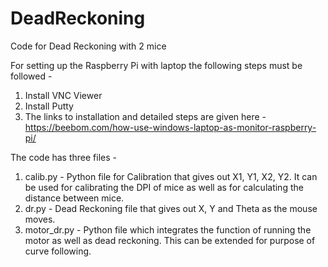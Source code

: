 # DeadReckoning
Code for Dead Reckoning with 2 mice


For setting up the Raspberry Pi with laptop the following steps must be followed - 
1) Install VNC Viewer
2) Install Putty
3) The links to installation and detailed steps are given here - 
https://beebom.com/how-use-windows-laptop-as-monitor-raspberry-pi/

The code has three files - 
1) calib.py - Python file for Calibration that gives out X1, Y1, X2, Y2. It can be used for calibrating the DPI of mice as well as for calculating the distance between mice.
3) dr.py - Dead Reckoning file that gives out X, Y and Theta as the mouse moves.
4) motor_dr.py - Python file which integrates the function of running the motor as well as dead reckoning. This can be extended for purpose of curve following. 
